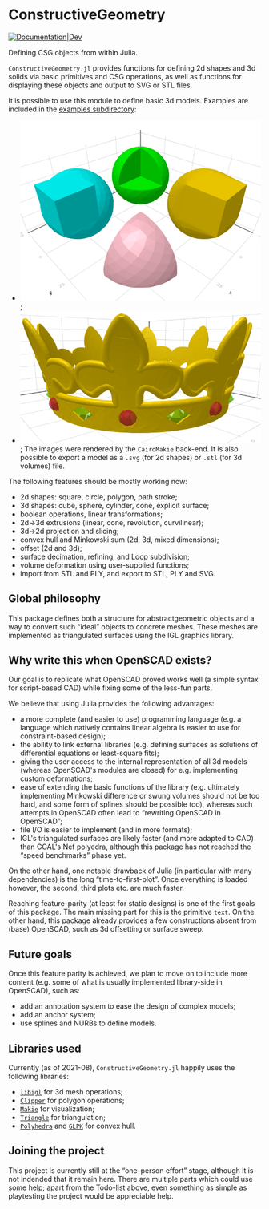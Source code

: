 # ConstructiveGeometry


[![Documentation|Dev](https://img.shields.io/badge/docs-latest-blue.svg)](https://plut.github.io/ConstructiveGeometry.jl/dev/)

Defining CSG objects from within Julia.

`ConstructiveGeometry.jl` provides functions for defining 2d shapes
and 3d solids via basic primitives and CSG operations, as well as
functions for displaying these objects and output to SVG or STL files.

It is possible to use this module to define basic 3d models.
Examples are included in the [examples subdirectory](examples/):
 - [![CSG operations on a sphere and a cube](examples/sphere_cube.png)](examples/sphere_cube.jl);
 - [![Crown with fleur-de-lis](examples/crown.png)](examples/crown.jl);
The images were rendered by the `CairoMakie` back-end.
It is also possible to export a model as a `.svg` (for 2d shapes)
or `.stl` (for 3d volumes) file.

The following features should be mostly working now:
 - 2d shapes: square, circle, polygon, path stroke;
 - 3d shapes: cube, sphere, cylinder, cone, explicit surface;
 - boolean operations, linear transformations;
 - 2d->3d extrusions (linear, cone, revolution, curvilinear);
 - 3d->2d projection and slicing;
 - convex hull and Minkowski sum (2d, 3d, mixed dimensions);
 - offset (2d and 3d);
 - surface decimation, refining, and Loop subdivision;
 - volume deformation using user-supplied functions;
 - import from STL and PLY, and export to STL, PLY and SVG.

## Global philosophy

This package defines both a structure for abstract­geometric objects
and a way to convert such “ideal” objects to concrete meshes.
These meshes are implemented as triangulated surfaces
using the IGL graphics library.

## Why write this when OpenSCAD exists?

Our goal is to replicate what OpenSCAD proved works well
(a simple syntax for script-based CAD)
while fixing some of the less-fun parts.

We believe that using Julia provides the following advantages:
 - a more complete (and easier to use) programming language
   (e.g. a language which natively contains linear algebra is easier to
   use for constraint-based design);
 - the ability to link external libraries (e.g. defining surfaces as
   solutions of differential equations or least-square fits);
 - giving the user access to the internal representation of all 3d models
   (whereas OpenSCAD's modules are closed) for e.g. implementing custom
   deformations;
 - ease of extending the basic functions of the library (e.g. ultimately
   implementing Minkowski difference or swung volumes should not be too
   hard, and some form of splines should be possible too), whereas such
   attempts in OpenSCAD often lead to “rewriting OpenSCAD in OpenSCAD”;
 - file I/O is easier to implement (and in more formats);
 - IGL's triangulated surfaces are likely faster (and more adapted to
   CAD) than CGAL's Nef polyedra, although this package has not reached
   the “speed benchmarks” phase yet.

On the other hand, one notable drawback of Julia (in particular with many
dependencies) is the long “time-to-first-plot”. Once everything is loaded
however, the second, third plots etc. are much faster.

Reaching feature-parity (at least for static designs)
is one of the first goals of this package.
The main missing part for this is the primitive `text`.
On the other hand, this package already provides a few constructions
absent from (base) OpenSCAD, such as 3d offsetting or surface sweep.


## Future goals

Once this feature parity is achieved, we plan to move on to
include more content (e.g. some of what is usually implemented
library-side in OpenSCAD), such as:
 - add an annotation system to ease the design of complex models;
 - add an anchor system;
 - use splines and NURBs to define models.

## Libraries used

Currently (as of 2021-08), `ConstructiveGeometry.jl` happily uses
the following libraries:
 - [`libigl`](https://libigl.github.io/) for 3d mesh operations;
 - [`Clipper`](https://github.com/JuliaGeometry/Clipper.jl) for polygon operations;
 - [`Makie`](https://github.com/JuliaPlots/Makie.jl) for visualization;
 - [`Triangle`](https://cvdlab.github.io/Triangle.jl/) for triangulation;
 - [`Polyhedra`](https://github.com/JuliaPolyhedra/Polyhedra.jl) and [`GLPK`](https://github.com/jump-dev/GLPK.jl) for convex hull.

## Joining the project

This project is currently still at the “one-person effort” stage,
although it is not indended that it remain here. There are multiple parts
which could use some help; apart from the Todo-list above, even something
as simple as playtesting the project would be appreciable help.
